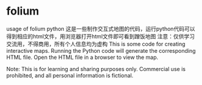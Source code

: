 # folium
usage of folium python
这是一些制作交互式地图的代码，运行python代码可以得到相应的html文件，用浏览器打开html文件即可看到蹭饭地图
注意：仅供学习交流用，不得商用，所有个人信息均为虚构
This is some code for creating interactive maps. Running the Python code will generate the corresponding HTML file. Open the HTML file in a browser to view the map.

Note: This is for learning and sharing purposes only. Commercial use is prohibited, and all personal information is fictional.
